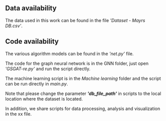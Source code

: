 ## Data availability
The data used in this work can be found in the file *'Dataset - Mayrs DB.csv'*.

## Code availability
The various algorithm models can be found in the *'net.py'* file.

The code for the graph neural network is in the GNN folder, just open *'GSGAT-re.py'* and run the script directly. 

The machine learning script is in the *Machine learning* folder and the script can be run directly in *main.py*. 

Note that please change the parameter ***'db_file_path'*** in scripts to the local location where the dataset is located.

In addition, we share scripts for data processing, analysis and visualization in the xx file.
